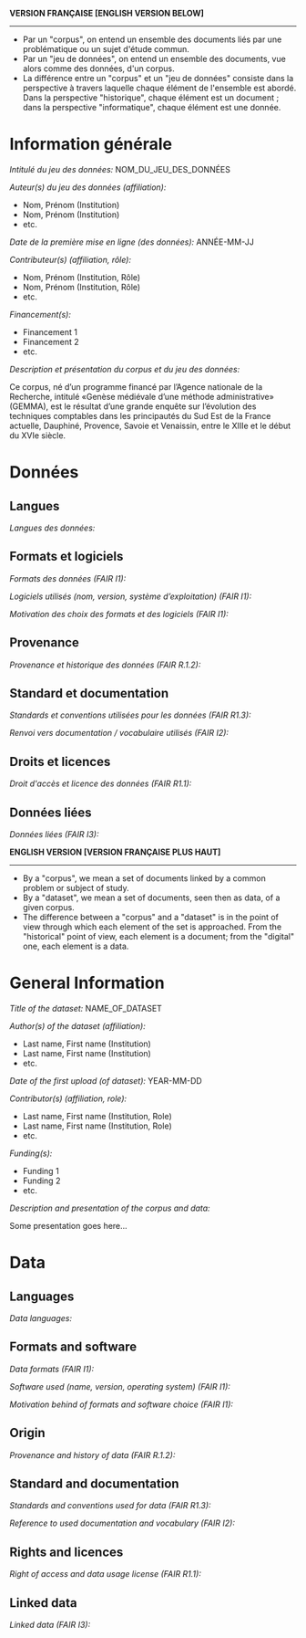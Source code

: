 **VERSION FRANÇAISE [ENGLISH VERSION BELOW]**

---------------------------------------------

* Par un "corpus", on entend un ensemble des documents liés par une problématique ou un sujet d'étude commun.
* Par un "jeu de données", on entend un ensemble des documents, vue alors comme des données, d'un corpus.
* La différence entre un "corpus" et un "jeu de données" consiste dans la perspective à travers laquelle chaque élément de l'ensemble est abordé. Dans la perspective "historique", chaque élément est un document ; dans la perspective "informatique", chaque élément est une donnée.


# Information générale

*Intitulé du jeu des données:* NOM_DU_JEU_DES_DONNÉES

*Auteur(s) du jeu des données (affiliation):*
- Nom, Prénom (Institution)
- Nom, Prénom (Institution)
- etc.

*Date de la première mise en ligne (des données):* ANNÉE-MM-JJ

*Contributeur(s) (affiliation, rôle):*
- Nom, Prénom (Institution, Rôle)
- Nom, Prénom (Institution, Rôle)
- etc.

*Financement(s):*
- Financement 1
- Financement 2
- etc.

*Description et présentation du corpus et du jeu des données:*

Ce corpus, né d’un programme financé par l’Agence nationale de la Recherche, intitulé «Genèse médiévale d’une méthode administrative» (GEMMA), est le résultat d’une grande enquête sur l’évolution des techniques comptables dans les principautés du Sud Est de la France actuelle, Dauphiné, Provence, Savoie et Venaissin, entre le XIIIe et le début du XVIe siècle.



# Données

## Langues

*Langues des données:*


## Formats et logiciels

*Formats des données (FAIR I1):*

*Logiciels utilisés (nom, version, système d’exploitation) (FAIR I1):*

*Motivation des choix des formats et des logiciels (FAIR I1):*


## Provenance

*Provenance et historique des données (FAIR R.1.2):*


## Standard et documentation

*Standards et conventions utilisées pour les données (FAIR R1.3):*

*Renvoi vers documentation / vocabulaire utilisés (FAIR I2):*


## Droits et licences

*Droit d'accès et licence des données (FAIR R1.1):*


## Données liées

*Données liées (FAIR I3):*



**ENGLISH VERSION [VERSION FRANÇAISE PLUS HAUT]**

-------------------------------------------------

* By a "corpus", we mean a set of documents linked by a common problem or subject of study.
* By a "dataset", we mean a set of documents, seen then as data, of a given corpus.
* The difference between a "corpus" and a "dataset" is in the point of view through which each element of the set is approached. From the "historical" point of view, each element is a document; from the "digital" one, each element is a data. 

# General Information

*Title of the dataset:* NAME_OF_DATASET

*Author(s) of the dataset (affiliation):*
- Last name, First name (Institution)
- Last name, First name (Institution)
- etc.

*Date of the first upload (of dataset):* YEAR-MM-DD

*Contributor(s) (affiliation, role):*
- Last name, First name (Institution, Role)
- Last name, First name (Institution, Role)
- etc.

*Funding(s):*
- Funding 1
- Funding 2
- etc.

*Description and presentation of the corpus and data:*

Some presentation goes here...


# Data

## Languages

*Data languages:*


## Formats and software

*Data formats (FAIR I1):*

*Software used (name, version, operating system) (FAIR I1):*

*Motivation behind of formats and software choice (FAIR I1):*


## Origin

*Provenance and history of data (FAIR R.1.2):*


## Standard and documentation

*Standards and conventions used for data (FAIR R1.3):*

*Reference to used documentation and vocabulary (FAIR I2):*


## Rights and licences

*Right of access and data usage license (FAIR R1.1):*


## Linked data

*Linked data (FAIR I3):*

